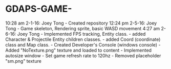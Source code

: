 # GDAPS-GAME-
10:28 am 2-1-16: Joey Tong - Created repository
12:24 pm 2-5-16: Joey Tong - Game skeleton, Rendering sprite, basic WASD movement
4:27 am 2-6-16: Joey Tong - Implemented FPS tracking, Entity class.
                          - added Character & Projectile Entity children classes.
                          - added Coord (coordinate) class and Map class.
                  			  - Created Developer's Console (windows console)
                  			  - Added "NoTexture.png" texture and loaded to content
                  			  - Implemented autosize window
                  			  - Set game refresh rate to 120hz
                  			  - Removed placeholder "sm.png" texture
                            

